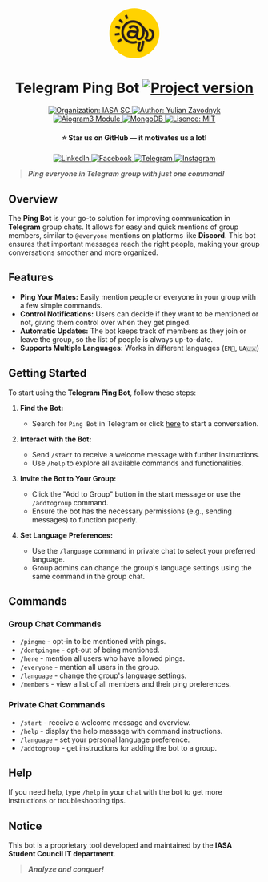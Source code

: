 <div align="center">
   <a href="https://t.me/group_mate_ping_bot">
      <img width="100px" src="assets/ping_bot_logo.jpg" alt="Ping Bot Logo" style="border-radius: 50%;">
   </a>
   <h1>Telegram Ping Bot
      <a href="https://github.com/IASAStudentCouncil/telegram-group-ping-bot">
         <img alt="Project version" src="https://img.shields.io/badge/v0.5-941C2F"/>
       </a>
   </h1>
   <div align="center">
   <a href="https://github.com/IASAStudentCouncil">
      <img alt="Organization: IASA SC" src="https://img.shields.io/badge/organization-IASA SC-E28413"/>
    </a>
   <a href="https://github.com/yulianzavodnyk">
      <img alt="Author: Yulian Zavodnyk" src="https://img.shields.io/badge/author-Yulian_Zavodnyk-0C0C0C"/>
    </a>
   </div>
   <div align="center">
   <a href="https://docs.aiogram.dev/en/latest/">
      <img alt="Aiogram3 Module" src="https://img.shields.io/badge/aiogram-3.12.0-0D3B66"/>
    </a>
   <a href="https://www.mongodb.com/docs/manual/">
      <img alt="MongoDB" src="https://img.shields.io/badge/database-MongoDB-02641B"/>
    </a>
   <a href="https://github.com/IASAStudentCouncil/telegram-group-ping-bot/blob/main/LICENSE">
      <img alt="Lisence: MIT" src="https://img.shields.io/badge/license-MIT-5F0A87"/>
    </a>
   </div>
   <h4>⭐ Star us on GitHub — it motivates us a lot!</h4>
   <div align="center">
   <a href="https://www.linkedin.com/company/iasa-sc">
      <img alt="LinkedIn" src="https://img.shields.io/badge/Follow-405DE6?logo=linkedin&logoColor=white"/>
    </a>
   <a href="https://www.facebook.com/studrada.iasa/">
      <img alt="Facebook" src="https://img.shields.io/badge/Follow-1877F2?logo=facebook&logoColor=white"/>
    </a>
   <a href="https://t.me/IASA_Student_Council">
      <img alt="Telegram" src="https://img.shields.io/badge/Follow-C13584?logo=instagram&logoColor=white"/>
    </a>
   <a href="https://instagram.com/studrada_iasa">
      <img alt="Instagram" src="https://img.shields.io/badge/Follow-0088CC?logo=telegram&logoColor=white"/>
    </a>
   </div>
</div>

> ***Ping everyone in Telegram group with just one command!***

## Overview
The **Ping Bot** is your go-to solution for improving communication in **Telegram** group chats. 
It allows for easy and quick mentions of group members, similar to `@everyone` mentions on platforms like **Discord**. 
This bot ensures that important messages reach the right people, making your group conversations smoother and more organized.

## Features
- **Ping Your Mates:** Easily mention people or everyone in your group with a few simple commands.
- **Control Notifications:** Users can decide if they want to be mentioned or not, giving them control over when they get pinged.
- **Automatic Updates:** The bot keeps track of members as they join or leave the group, so the list of people is always up-to-date.
- **Supports Multiple Languages:** Works in different languages (`EN🏴󠁧󠁢󠁥󠁮󠁧󠁿`, `UA🇺🇦`)

## Getting Started
To start using the **Telegram Ping Bot**, follow these steps:

1. **Find the Bot:**
   - Search for `Ping Bot` in Telegram or click [here](https://t.me/group_mate_ping_bot) to start a conversation.

2. **Interact with the Bot:**
   - Send `/start` to receive a welcome message with further instructions.
   - Use `/help` to explore all available commands and functionalities.

3. **Invite the Bot to Your Group:**
   - Click the "Add to Group" button in the start message or use the `/addtogroup` command.
   - Ensure the bot has the necessary permissions (e.g., sending messages) to function properly.

4. **Set Language Preferences:**
   - Use the `/language` command in private chat to select your preferred language.
   - Group admins can change the group's language settings using the same command in the group chat.

## Commands

### Group Chat Commands
- `/pingme` - opt-in to be mentioned with pings.
- `/dontpingme` - opt-out of being mentioned.
- `/here` - mention all users who have allowed pings.
- `/everyone` - mention all users in the group.
- `/language` - change the group's language settings.
- `/members` - view a list of all members and their ping preferences.

### Private Chat Commands
- `/start` - receive a welcome message and overview.
- `/help` - display the help message with command instructions.
- `/language` - set your personal language preference.
- `/addtogroup` - get instructions for adding the bot to a group.

## Help
If you need help, type `/help` in your chat with the bot to get more instructions or troubleshooting tips.

## Notice
This bot is a proprietary tool developed and maintained by the **IASA Student Council IT department**.

> ***Analyze and conquer!***